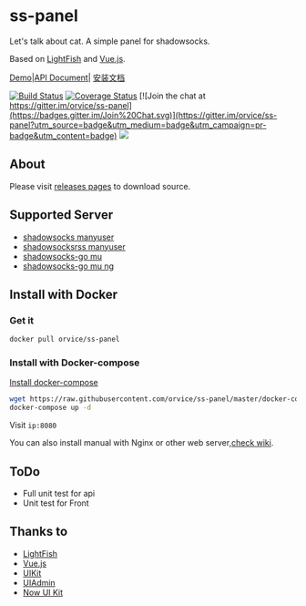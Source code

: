 # ss-panel

Let's talk about cat.  A simple panel for shadowsocks.

Based on [LightFish](https://github.com/Pongtan/LightFish) and [Vue.js](https://vuejs.org).

[Demo](https://demo.sspanel.xyz/)|[API Document](https://doc.sspanel.xyz/)| [安装文档](https://sspanel.xyz/docs)

[![Build Status](https://travis-ci.org/orvice/ss-panel.svg?branch=master)](https://travis-ci.org/orvice/ss-panel) [![Coverage Status](https://coveralls.io/repos/github/orvice/ss-panel/badge.svg?branch=master)](https://coveralls.io/github/orvice/ss-panel?branch=master) [![Join the chat at https://gitter.im/orvice/ss-panel](https://badges.gitter.im/Join%20Chat.svg)](https://gitter.im/orvice/ss-panel?utm_source=badge&utm_medium=badge&utm_campaign=pr-badge&utm_content=badge) [![](https://images.microbadger.com/badges/image/orvice/ss-panel.svg)](https://microbadger.com/images/orvice/ss-panel "Get your own image badge on microbadger.com")

## About

Please visit [releases pages](https://github.com/orvice/ss-panel/releases) to download source.

## Supported Server

* [shadowsocks manyuser](https://github.com/mengskysama/shadowsocks/tree/manyuser)
* [shadowsocksrss manyuser](https://github.com/breakwa11/shadowsocks/tree/manyuser)
* [shadowsocks-go mu](https://github.com/orvice/shadowsocks-go)
* [shadowsocks-go mu ng](https://github.com/catpie/ss-go-mu)

## Install with Docker

### Get it 
```bash
docker pull orvice/ss-panel
```

### Install with Docker-compose

[Install docker-compose](https://docs.docker.com/compose/install/)

```bash
wget https://raw.githubusercontent.com/orvice/ss-panel/master/docker-compose.yml
docker-compose up -d
```

Visit `ip:8080`



You can also install manual with Nginx or other web server,[check wiki](https://github.com/orvice/ss-panel/wiki/Install-with-Nginx).

## ToDo
* Full unit test for api
* Unit test for Front

## Thanks to
* [LightFish](https://github.com/Pongtan/LightFish)
* [Vue.js](https://vuejs.org)
* [UIKit](https://getuikit.com)
* [UIAdmin](https://github.com/ConsoleTVs/UIAdmin)
* [Now UI Kit](https://github.com/creativetimofficial/now-ui-kit)
